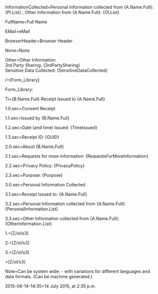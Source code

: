 InformationCollected=Personal Information collected from {A.Name.Full}: {PI.List} ;  Other Information from {A.Name.Full}: {OI.List} 

FullName=Full Name

EMail=eMail

BrowserHeader=Browser Header

None=None
 
Other=Other Information:<br>3rd Party Sharing: {3rdPartySharing}<br>Sensitive Data Collected: {SensitiveDataCollected}

/=[Form_Library]


Form_Library:

Ti={B.Name.Full} Receipt Issued to {A.Name.Full}

1.0.sec=Consent Receipt

1.1.sec=Issued by {B.Name.Full}

1.2.sec=Date (and time) Issued: {TimeIssued}

1.3.sec=Receipt ID: {GUID}
 
2.0.sec=About {B.Name.Full}

2.1.sec=Requests for more information: {RequestsForMoreInformation}

2.2.sec=Privacy Policy: {PrivacyPolicy}

2.3.sec=Purpose: {Purpose}

3.0.sec=Personal Information Collected

3.1.sec=Receipt Issued to: {A.Name.Full}

3.2.sec=Personal Information collected from {A.Name.Full}:<br>{PersonalInformation.List}

3.3.sec=Other Information collected from {A.Name.Full}:<br> {OtherInformation.List}

1.=[Z/ol/s3]

2.=[Z/ol/s3]

3.=[Z/ol/s3]

=[Z/ol/s3]


Note=Can be system wide: - with variations for different languages and data formats. (Can be machine generated.)

2015-06-14-14:35=14 July 2015, at 2:35 p.m.